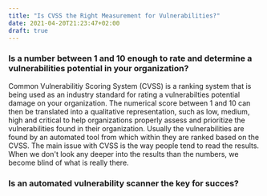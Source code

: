 ```yaml
---
title: "Is CVSS the Right Measurement for Vulnerabilities?"
date: 2021-04-20T21:23:47+02:00
draft: true
---
```


### Is a number between 1 and 10 enough to rate and determine a vulnerabilities potential in your organization?

Common Vulnerabilitiy Scoring System (CVSS) is a ranking system that is being used as an industry standard for rating a vulnerabilties potential damage on your organization. The numerical score between 1 and 10 can then be translated into a qualitative representation, such as low, medium, high and critical to help organizations properly assess and prioritize the vulnerabilities found in their organization.
Usually the vulnerabilities are found by an automated tool from which within they are ranked based on the CVSS.
The main issue with CVSS is the way people tend to read the results. When we don't look any deeper into the results than the numbers, we become blind of what is really there.


### Is an automated vulnerability scanner the key for succes?